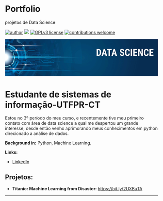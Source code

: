 # Portfolio
projetos de Data Science

[![author](https://img.shields.io/badge/author-maycom-red.svg)](https://www.linkedin.com/in/carlosfab) [![](https://img.shields.io/badge/python-3.7+-blue.svg)](https://www.python.org/downloads/release/python-365/) [![GPLv3 license](https://img.shields.io/badge/License-GPLv3-blue.svg)](http://perso.crans.org/besson/LICENSE.html) [![contributions welcome](https://img.shields.io/badge/contributions-welcome-brightgreen.svg?style=flat)](https://github.com/maycom10110/data_science/issues)

<p align="center">
  <img src="banner.png" >
</p>

# Estudante de sistemas de informação-UTFPR-CT

Estou no 3º período do meu curso, e recentemente tive meu primeiro contato com área de data science a qual me despertou um grande interesse, desde então venho aprimorando meus conhecimentos em python direcionado a análise de dados.

**Background in:** Python, Machine Learning.

**Links:**
* [LinkedIn](https://www.linkedin.com/in/maycom-da-luz-02ba991b0)

## Projetos:

* **Titanic: Machine Learning from Disaster:** https://bit.ly/2UXBuTA
---

